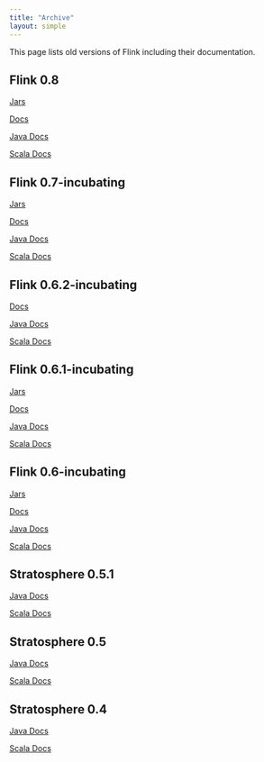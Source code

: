 ```yaml
---
title: "Archive"
layout: simple
---
```


<script type="text/javascript">
$( document ).ready(function() {
  // Handler for .ready() called.
  $('.ga-track').on('click', function() {
    // we just use the element id for tracking with google analytics
    ga('send', 'event', 'button', 'click', $(this).attr('id'));
  });

});
</script>

This page lists old versions of Flink including their documentation.

## Flink 0.8

[Jars](http://archive.apache.org/dist/flink/flink-0.8.0/)

[Docs]({{site.DOCS_BASE_URL}}flink-docs-release-0.8/)

[Java Docs]({{site.DOCS_BASE_URL}}flink-docs-release-0.8/api/java)

[Scala Docs]({{site.DOCS_BASE_URL}}flink-docs-release-0.8/api/scala/index.html)

## Flink 0.7-incubating

[Jars](http://archive.apache.org/dist/incubator/flink/flink-0.7.0-incubating/)

[Docs]({{site.DOCS_BASE_URL}}flink-docs-release-0.7/)

[Java Docs]({{site.DOCS_BASE_URL}}flink-docs-release-0.7/api/java)

[Scala Docs]({{site.DOCS_BASE_URL}}flink-docs-release-0.7/api/scala/index.html)

## Flink 0.6.2-incubating

[Docs]({{site.DOCS_BASE_URL}}flink-docs-release-0.6.2/)

[Java Docs]({{site.DOCS_BASE_URL}}flink-docs-release-0.6.2/api/java)

[Scala Docs]({{site.DOCS_BASE_URL}}flink-docs-release-0.6.2/api/scala/index.html)

## Flink 0.6.1-incubating

[Jars](http://archive.apache.org/dist/incubator/flink/flink-0.6.1-incubating/)

[Docs]({{site.DOCS_BASE_URL}}flink-docs-release-0.6.1/)

[Java Docs]({{site.DOCS_BASE_URL}}flink-docs-release-0.6.1/api/java)

[Scala Docs]({{site.DOCS_BASE_URL}}flink-docs-release-0.6.1/api/scala/index.html)

## Flink 0.6-incubating

[Jars](http://archive.apache.org/dist/incubator/flink/)

[Docs]({{site.DOCS_BASE_URL}}flink-docs-release-0.6/)

[Java Docs]({{site.DOCS_BASE_URL}}flink-docs-release-0.6/api/java)

[Scala Docs]({{site.DOCS_BASE_URL}}flink-docs-release-0.6/api/scala/index.html)

## Stratosphere 0.5.1

[Java Docs]({{site.DOCS_BASE_URL}}flink-docs-release-0.5.1/api/java)

[Scala Docs]({{site.DOCS_BASE_URL}}flink-docs-release-0.5.1/api/scala/index.html)


## Stratosphere 0.5

[Java Docs]({{site.DOCS_BASE_URL}}flink-docs-release-0.5/api/java)

[Scala Docs]({{site.DOCS_BASE_URL}}flink-docs-release-0.5/api/scala/index.html)


## Stratosphere 0.4

[Java Docs]({{site.DOCS_BASE_URL}}flink-docs-release-0.4/api/java)

[Scala Docs]({{site.DOCS_BASE_URL}}flink-docs-release-0.4/api/scala/index.html)
